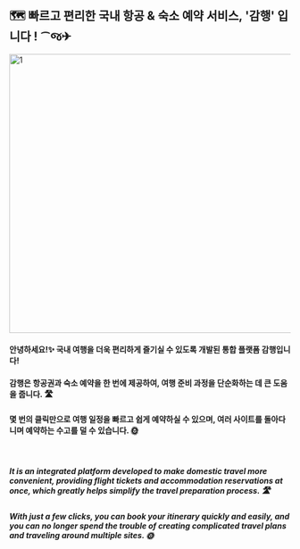 ## 🗺️ 빠르고 편리한 국내 항공 & 숙소 예약 서비스, '감행' 입니다 ! ⁀જ✈︎

<img width="800" height="500" alt="1" src="https://github.com/user-attachments/assets/d1bb0fa9-9098-4886-a6b5-01a89634302f" />

#### 안녕하세요!✨ 국내 여행을 더욱 편리하게 즐기실 수 있도록 개발된 통합 플랫폼 감행입니다! 
#### 감행은 항공권과 숙소 예약을 한 번에 제공하여, 여행 준비 과정을 단순화하는 데 큰 도움을 줍니다. 🛣️
#### 몇 번의 클릭만으로 여행 일정을 빠르고 쉽게 예약하실 수 있으며, 여러 사이트를 돌아다니며 예약하는 수고를 덜 수 있습니다. 🌞
<br>

##### *It is an integrated platform developed to make domestic travel more convenient, providing flight tickets and accommodation reservations at once, which greatly helps simplify the travel preparation process. 🛣️*
##### *With just a few clicks, you can book your itinerary quickly and easily, and you can no longer spend the trouble of creating complicated travel plans and traveling around multiple sites. 🌞*
